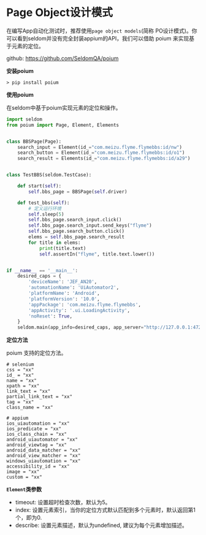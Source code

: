 # Page Object设计模式

在编写App自动化测试时，推荐使用`page object models`(简称 PO设计模式)。你可以看到seldom并没有完全封装appium的API，我们可以借助 poium 来实现基于元素的定位。

github: https://github.com/SeldomQA/poium

__安装poium__

```shell
> pip install poium
```

__使用poium__

在seldom中基于poium实现元素的定位和操作。

```python
import seldom
from poium import Page, Element, Elements


class BBSPage(Page):
    search_input = Element(id_="com.meizu.flyme.flymebbs:id/nw")
    search_button = Element(id_="com.meizu.flyme.flymebbs:id/o1")
    search_result = Elements(id_="com.meizu.flyme.flymebbs:id/a29")


class TestBBS(seldom.TestCase):

    def start(self):
        self.bbs_page = BBSPage(self.driver)

    def test_bbs(self):
        # 定义运行环境
        self.sleep(5)
        self.bbs_page.search_input.click()
        self.bbs_page.search_input.send_keys("flyme")
        self.bbs_page.search_button.click()
        elems = self.bbs_page.search_result
        for title in elems:
            print(title.text)
            self.assertIn("flyme", title.text.lower())


if __name__ == '__main__':
    desired_caps = {
        'deviceName': 'JEF_AN20',
        'automationName': 'UiAutomator2',
        'platformName': 'Android',
        'platformVersion': '10.0',
        'appPackage': 'com.meizu.flyme.flymebbs',
        'appActivity': '.ui.LoadingActivity',
        'noReset': True,
    }
    seldom.main(app_info=desired_caps, app_server="http://127.0.0.1:4723", debug=True)
```

__定位方法__

poium 支持的定位方法。

```shell
# selenium
css = "xx"
id_ = "xx"
name = "xx"
xpath = "xx"
link_text = "xx"
partial_link_text = "xx"
tag = "xx"
class_name = "xx"

# appium
ios_uiautomation = "xx"
ios_predicate = "xx"
ios_class_chain = "xx"
android_uiautomator = "xx"
android_viewtag = "xx"
android_data_matcher = "xx"
android_view_matcher = "xx"
windows_uiautomation = "xx"
accessibility_id = "xx"
image = "xx"
custom = "xx"
```

__`Element`类参数__

* timeout: 设置超时检查次数，默认为5。
* index: 设置元素索引，当你的定位方式默认匹配到多个元素时，默认返回第1个，即为0.
* describe: 设置元素描述，默认为undefined, 建议为每个元素增加描述。
